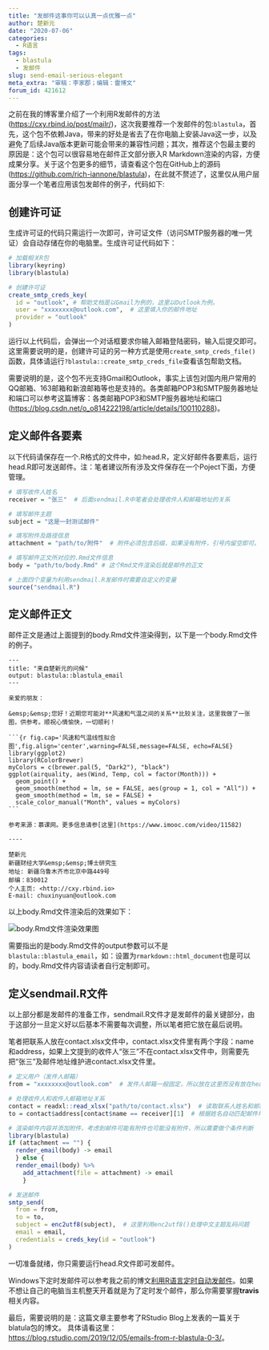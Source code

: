 ```yaml
---
title: "发邮件这事你可以认真一点优雅一点"
author: 楚新元
date: "2020-07-06"
categories:
  - R语言
tags:
  - blastula
  - 发邮件
slug: send-email-serious-elegant
meta_extra: "审稿：李家郡；编辑：雷博文"
forum_id: 421612
---
```


之前在我的博客里介绍了一个利用R发邮件的方法 (<https://cxy.rbind.io/post/mailr/>)，这次我要推荐一个发邮件的包:`blastula`，首先，这个包不依赖Java，带来的好处是省去了在你电脑上安装Java这一步，以及避免了后续Java版本更新可能会带来的兼容性问题；其次，推荐这个包最主要的原因是：这个包可以很容易地在邮件正文部分嵌入R Markdown渲染的内容，方便成果分享。关于这个包更多的细节，请查看这个包在GitHub上的源码 (<https://github.com/rich-iannone/blastula>)，在此就不赘述了，这里仅从用户层面分享一个笔者应用该包发邮件的例子，代码如下:

## 创建许可证

生成许可证的代码只需运行一次即可，许可证文件（访问SMTP服务器的唯一凭证）会自动存储在你的电脑里。生成许可证代码如下：

```r
# 加载相关R包
library(keyring)
library(blastula)

# 创建许可证
create_smtp_creds_key(
  id = "outlook", # 帮助文档是以Gmail为例的，这里以Outlook为例。
  user = "xxxxxxxx@outlook.com",  # 这里填入你的邮件地址
  provider = "outlook"
)
```

运行以上代码后，会弹出一个对话框要求你输入邮箱登陆密码，输入后提交即可。这里需要说明的是，创建许可证的另一种方式是使用`create_smtp_creds_file()`函数，具体请运行`?blastula::create_smtp_creds_file`查看该包帮助文档。

需要说明的是，这个包不光支持Gmail和Outlook，事实上该包对国内用户常用的QQ邮箱、163邮箱和新浪邮箱等也是支持的。各类邮箱POP3和SMTP服务器地址和端口可以参考这篇博客：各类邮箱POP3和SMTP服务器地址和端口 (<https://blog.csdn.net/o_o814222198/article/details/100110288>)。

## 定义邮件各要素

以下代码请保存在一个.R格式的文件中，如:head.R，定义好邮件各要素后，运行head.R即可发送邮件。注：笔者建议所有涉及文件保存在一个Poject下面，方便管理。

```r
# 填写收件人姓名
receiver = "张三"  # 后面sendmail.R中笔者会处理收件人和邮箱地址的关系

# 填写邮件主题
subject = "这是一封测试邮件"

# 填写附件及路径信息
attachment = "path/to/附件"  # 附件必须包含后缀，如果没有附件，引号内留空即可。

# 填写邮件正文所对应的.Rmd文件信息
body = "path/to/body.Rmd" # 这个Rmd文件渲染后就是邮件的正文

# 上面四个变量为利用sendmail.R发邮件时需要自定义的变量
source("sendmail.R")
```

## 定义邮件正文

邮件正文是通过上面提到的body.Rmd文件渲染得到，以下是一个body.Rmd文件的例子。

````
---
title: "来自楚新元的问候"
output: blastula::blastula_email
--- 

亲爱的朋友：

&emsp;&emsp;您好！近期您可能对**风速和气温之间的关系**比较关注，这里我做了一张图，供参考。顺祝心情愉快，一切顺利！

```{r fig.cap='风速和气温线性拟合图',fig.align='center',warning=FALSE,message=FALSE, echo=FALSE}
library(ggplot2)
library(RColorBrewer)
myColors = c(brewer.pal(5, "Dark2"), "black")
ggplot(airquality, aes(Wind, Temp, col = factor(Month))) +
  geom_point() +
  geom_smooth(method = lm, se = FALSE, aes(group = 1, col = "All")) +
  geom_smooth(method = lm, se = FALSE) +
  scale_color_manual("Month", values = myColors)
```

参考来源：慕课网。更多信息请参[这里](https://www.imooc.com/video/11582)    

----

楚新元     
新疆财经大学&emsp;&emsp;博士研究生     
地址: 新疆乌鲁木齐市北京中路449号     
邮编：830012     
个人主页: <http://cxy.rbind.io>     
E-mail: chuxinyuan@outlook.com     

````

以上body.Rmd文件渲染后的效果如下：

![body.Rmd文件渲染效果图](https://user-images.githubusercontent.com/26518047/84739677-b3be9b80-af71-11ea-8888-c61479644d18.jpg)

需要指出的是body.Rmd文件的output参数可以不是`blastula::blastula_email`，如：设置为`rmarkdown::html_document`也是可以的，body.Rmd文件内容请读者自行定制即可。

## 定义sendmail.R文件

以上部分都是发邮件的准备工作，sendmail.R文件才是发邮件的最关键部分，由于这部分一旦定义好以后基本不需要每次调整，所以笔者把它放在最后说明。

笔者把联系人放在contact.xlsx文件中，contact.xlsx文件里有两个字段：name和address，如果上文提到的收件人“张三”不在contact.xlsx文件中，则需要先把“张三”及邮件地址维护进contact.xlsx文件里。

```r
# 定义用户（发件人邮箱）
from = "xxxxxxxx@outlook.com"  # 发件人邮箱一般固定，所以放在这里而没有放在head.R文件中。

# 处理收件人和收件人邮箱地址关系
contact = readxl::read_xlsx("path/to/contact.xlsx")  # 读取联系人姓名和邮箱地址
to = contact$address[contact$name == receiver][1]  # 根据姓名自动匹配邮件地址

# 渲染邮件内容并添加附件，考虑到邮件可能有附件也可能没有附件，所以需要做个条件判断
library(blastula)
if (attachment == "") {
  render_email(body) -> email
  } else {
  render_email(body) %>% 
    add_attachment(file = attachment) -> email
    }

# 发送邮件
smtp_send(
  from = from,
  to = to,
  subject = enc2utf8(subject),  # 这里利用enc2utf8()处理中文主题乱码问题
  email = email,
  credentials = creds_key(id = "outlook") 
)
```

一切准备就绪，你只需要运行head.R文件即可发邮件。

Windows下定时发邮件可以参考我之前的博文[利用R语言定时自动发邮件](https://cxy.rbind.io/post/mailr/)。如果不想让自己的电脑当主机整天开着就是为了定时发个邮件，那么你需要掌握**travis**相关内容。

最后，需要说明的是：这篇文章主要参考了RStudio Blog上发表的一篇关于blatula包的博文。
具体请看这里：<https://blog.rstudio.com/2019/12/05/emails-from-r-blastula-0-3/>。
